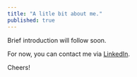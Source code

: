 ```yaml
---
title: "A litle bit about me."
published: true
---
```


Brief introduction will follow soon.

For now, you can contact me via [LinkedIn](https://www.linkedin.com/feed/).

Cheers!
